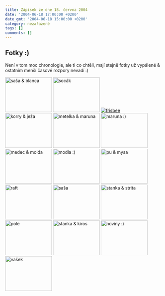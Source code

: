 ```yaml
---
title: Zápisek ze dne 18. června 2004
date: '2004-06-18 17:00:00 +0200'
date_gmt: '2004-06-18 15:00:00 +0200'
category: nezařazené
tags: []
comments: []
---
```

<h2>Fotky :)</h2>
<p>Není v tom moc chronologie, ale ti co chtěli, mají stejně fotky už vypálené &amp; ostatním menší  časové rozpory nevadí :)</p>
<div >  <a href="/assets/migrated/old-images/vylet_sasablanca.jpg"><img alt="saša & blanca" width=150 height=112 src="/assets/migrated/old-images/vylet_sasablanca.jpg"></a>  <a href="/assets/migrated/old-images/vylet_socak.jpg"><img alt="socák" width=150 height=112 src="/assets/migrated/old-images/vylet_socak.jpg"></a>  <a href="/assets/migrated/old-images/vylet_frisbee.jpg"><img alt="frisbee" src="/assets/migrated/old-images/vylet_frisbee.jpg"></a>  <a href="/assets/migrated/old-images/vylet_korryjeza.jpg"><img alt="korry &amp; ježa" width=150 height=112 src="/assets/migrated/old-images/vylet_korryjeza.jpg"></a>  <a href="/assets/migrated/old-images/vylet_mam.jpg"><img alt="metelka &amp; maruna" width=150 height=112 src="/assets/migrated/old-images/vylet_mam.jpg"></a>  <a href="/assets/migrated/old-images/vylet_maruna.jpg"><img alt="maruna :)" width=150 height=112 src="/assets/migrated/old-images/vylet_maruna.jpg"></a>  <a href="/assets/migrated/old-images/vylet_medecmolda.jpg"><img alt="medec & molda" width=150 height=112 src="/assets/migrated/old-images/vylet_medecmolda.jpg"></a>  <a href="/assets/migrated/old-images/vylet_modla.jpg"><img alt="modla :)" width=150 height=112 src="/assets/migrated/old-images/vylet_modla.jpg"></a>  <a href="/assets/migrated/old-images/vylet_pumysa.jpg"><img alt="pu &amp; mysa" width=150 height=112 src="/assets/migrated/old-images/vylet_pumysa.jpg"></a>  <a href="/assets/migrated/old-images/vylet_raft.jpg"><img alt="raft" width=150 height=112 src="/assets/migrated/old-images/vylet_raft.jpg"></a>  <a href="/assets/migrated/old-images/vylet_sasa.jpg"><img alt="saša" width=150 height=112 src="/assets/migrated/old-images/vylet_sasa.jpg"></a>  <a href="/assets/migrated/old-images/vylet_stankastrita.jpg"><img alt="stanka & strita" width=150 height=112 src="/assets/migrated/old-images/vylet_stankastrita.jpg"></a>  <a href="/assets/migrated/old-images/vylet_pole.jpg"><img alt="pole" width=150 height=112 src="/assets/migrated/old-images/vylet_pole.jpg"></a>  <a href="/assets/migrated/old-images/vylet_stankakiros.jpg"><img alt="stanka & kiros" width=150 height=112 src="/assets/migrated/old-images/vylet_stankakiros.jpg"></a>  <a href="/assets/migrated/old-images/vylet_noviny.jpg"><img alt="noviny :)" width=150 height=112 src="/assets/migrated/old-images/vylet_noviny.jpg"></a>  <a href="/assets/migrated/old-images/vylet_vasek.jpg"><img alt="vašek" width=150 height=112 src="/assets/migrated/old-images/vylet_vasek.jpg"></a>  </div>
